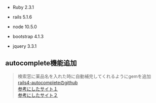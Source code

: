 - Ruby 2.3.1

- rails 5.1.6

- node 10.5.0

- bootstrap 4.1.3

- jquery 3.3.1


## autocomplete機能追加
> 検索窓に薬品名を入れた時に自動補完してくれるようにgemを追加  
>[rails4-autocompleteのgithub](https://github.com/peterwillcn/rails4-autocomplete)  
>[参考にしたサイト１](http://techblog.kyamanak.com/entry/2018/06/03/170603)  
>[参考にしたサイト２](http://techblog.kyamanak.com/entry/2018/06/03/170603)
